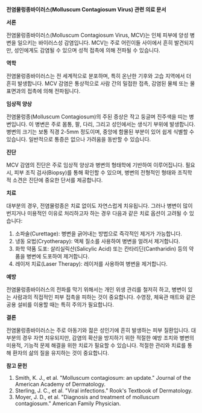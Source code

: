 **전염물렁종바이러스(Molluscum Contagiosum Virus) 관련 의료 문서**

**서론**

전염물렁종바이러스(Molluscum Contagiosum Virus, MCV)는 인체 피부에 양성 병변을 일으키는 바이러스성 감염입니다. MCV는 주로 어린이들 사이에서 흔히 발견되지만, 성인에게도 감염될 수 있으며 성적 접촉에 의해 전파될 수 있습니다.

**역학**

전염물렁종바이러스는 전 세계적으로 분포하며, 특히 온난한 기후와 고습 지역에서 더 흔히 발생합니다. MCV 감염은 통상적으로 사람 간의 밀접한 접촉, 감염된 물체 또는 물 표면과의 접촉에 의해 전파됩니다.

**임상적 양상**

전염물렁종(Molluscum Contagiosum)의 주된 증상은 작고 둥글며 진주색을 띠는 병변입니다. 이 병변은 주로 몸통, 팔, 다리, 그리고 성인에서는 생식기 부위에 발생합니다. 병변의 크기는 보통 직경 2-5mm 정도이며, 중앙에 함몰된 부분이 있어 쉽게 식별할 수 있습니다. 일반적으로 통증은 없으나 가려움을 동반할 수 있습니다.

**진단**

MCV 감염의 진단은 주로 임상적 양상과 병변의 형태학에 기반하여 이루어집니다. 필요시, 피부 조직 검사(Biopsy)를 통해 확인할 수 있으며, 병변의 전형적인 형태와 조직학적 소견은 진단에 중요한 단서를 제공합니다.

**치료**

대부분의 경우, 전염물렁종은 치료 없이도 자연스럽게 치유됩니다. 그러나 병변이 많이 번지거나 미용적인 이유로 처리하고자 하는 경우 다음과 같은 치료 옵션이 고려될 수 있습니다:

1. 소파술(Curettage): 병변을 긁어내는 방법으로 즉각적인 제거가 가능합니다.
2. 냉동 요법(Cryotherapy): 액체 질소를 사용하여 병변을 얼려서 제거합니다.
3. 화학 약품 도포: 살리실릭산(Salicylic Acid) 또는 칸타리딘(Cantharidin) 등의 약품을 병변에 도포하여 제거합니다.
4. 레이저 치료(Laser Therapy): 레이저를 사용하여 병변을 제거합니다.

**예방**

전염물렁종바이러스의 전파를 막기 위해서는 개인 위생 관리를 철저히 하고, 병변이 있는 사람과의 직접적인 피부 접촉을 피하는 것이 중요합니다. 수영장, 체육관 매트와 같은 공용 설비를 이용할 때는 특히 주의가 필요합니다.

**결론**

전염물렁종바이러스는 주로 아동기와 젊은 성인기에 흔히 발생하는 피부 질환입니다. 대부분의 경우 자연 치유되지만, 감염의 확산을 방지하기 위한 적절한 예방 조치와 병변의 미용적, 기능적 문제 해결을 위한 치료가 필요할 수 있습니다. 적절한 관리와 치료를 통해 환자의 삶의 질을 유지하는 것이 중요합니다.

**참고 문헌**

1. Smith, K. J., et al. "Molluscum contagiosum: an update." Journal of the American Academy of Dermatology.
2. Sterling, J. C., et al. "Viral infections." Rook's Textbook of Dermatology.
3. Moyer, J. D., et al. "Diagnosis and treatment of molluscum contagiosum." American Family Physician.